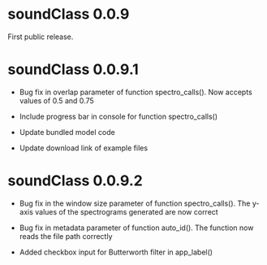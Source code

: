 # soundClass 0.0.9

First public release.

# soundClass 0.0.9.1

- Bug fix in overlap parameter of function spectro_calls(). Now
accepts values of 0.5 and 0.75

- Include progress bar in console for function spectro_calls()

- Update bundled model code

- Update download link of example files
 
# soundClass 0.0.9.2

- Bug fix in the window size parameter of function spectro_calls(). The
y-axis values of the spectrograms generated are now correct

- Bug fix in metadata parameter of function auto_id(). The function
now reads the file path correctly

- Added checkbox input for Butterworth filter in app_label()

